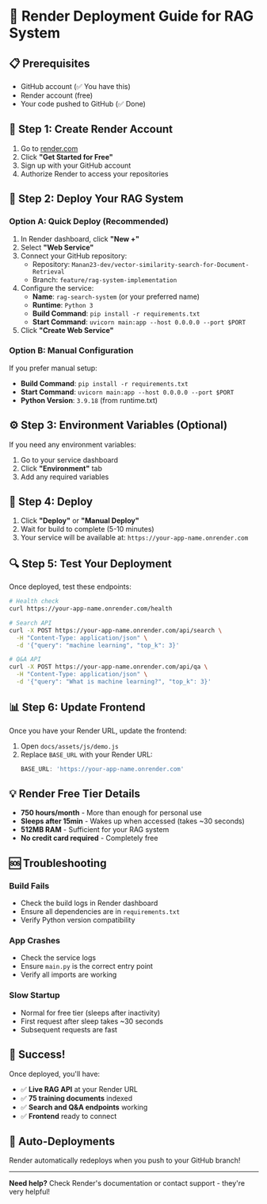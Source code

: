 # 🚀 Render Deployment Guide for RAG System

## 📋 **Prerequisites**
- GitHub account (✅ You have this)
- Render account (free)
- Your code pushed to GitHub (✅ Done)

## 🔗 **Step 1: Create Render Account**
1. Go to [render.com](https://render.com)
2. Click **"Get Started for Free"**
3. Sign up with your GitHub account
4. Authorize Render to access your repositories

## 🎯 **Step 2: Deploy Your RAG System**

### **Option A: Quick Deploy (Recommended)**
1. In Render dashboard, click **"New +"**
2. Select **"Web Service"**
3. Connect your GitHub repository:
   - Repository: `Manan23-dev/vector-similarity-search-for-Document-Retrieval`
   - Branch: `feature/rag-system-implementation`
4. Configure the service:
   - **Name**: `rag-search-system` (or your preferred name)
   - **Runtime**: `Python 3`
   - **Build Command**: `pip install -r requirements.txt`
   - **Start Command**: `uvicorn main:app --host 0.0.0.0 --port $PORT`
5. Click **"Create Web Service"**

### **Option B: Manual Configuration**
If you prefer manual setup:
- **Build Command**: `pip install -r requirements.txt`
- **Start Command**: `uvicorn main:app --host 0.0.0.0 --port $PORT`
- **Python Version**: `3.9.18` (from runtime.txt)

## ⚙️ **Step 3: Environment Variables (Optional)**
If you need any environment variables:
1. Go to your service dashboard
2. Click **"Environment"** tab
3. Add any required variables

## 🚀 **Step 4: Deploy**
1. Click **"Deploy"** or **"Manual Deploy"**
2. Wait for build to complete (5-10 minutes)
3. Your service will be available at: `https://your-app-name.onrender.com`

## 🔍 **Step 5: Test Your Deployment**
Once deployed, test these endpoints:
```bash
# Health check
curl https://your-app-name.onrender.com/health

# Search API
curl -X POST https://your-app-name.onrender.com/api/search \
  -H "Content-Type: application/json" \
  -d '{"query": "machine learning", "top_k": 3}'

# Q&A API
curl -X POST https://your-app-name.onrender.com/api/qa \
  -H "Content-Type: application/json" \
  -d '{"query": "What is machine learning?", "top_k": 3}'
```

## 📊 **Step 6: Update Frontend**
Once you have your Render URL, update the frontend:
1. Open `docs/assets/js/demo.js`
2. Replace `BASE_URL` with your Render URL:
   ```javascript
   BASE_URL: 'https://your-app-name.onrender.com'
   ```

## 💡 **Render Free Tier Details**
- **750 hours/month** - More than enough for personal use
- **Sleeps after 15min** - Wakes up when accessed (takes ~30 seconds)
- **512MB RAM** - Sufficient for your RAG system
- **No credit card required** - Completely free

## 🆘 **Troubleshooting**

### **Build Fails**
- Check the build logs in Render dashboard
- Ensure all dependencies are in `requirements.txt`
- Verify Python version compatibility

### **App Crashes**
- Check the service logs
- Ensure `main.py` is the correct entry point
- Verify all imports are working

### **Slow Startup**
- Normal for free tier (sleeps after inactivity)
- First request after sleep takes ~30 seconds
- Subsequent requests are fast

## 🎉 **Success!**
Once deployed, you'll have:
- ✅ **Live RAG API** at your Render URL
- ✅ **75 training documents** indexed
- ✅ **Search and Q&A endpoints** working
- ✅ **Frontend** ready to connect

## 🔄 **Auto-Deployments**
Render automatically redeploys when you push to your GitHub branch!

---

**Need help?** Check Render's documentation or contact support - they're very helpful!

